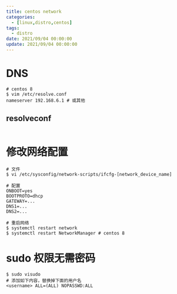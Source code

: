 ```yaml
---
title: centos network
categories: 
  - [linux,distro,centos]
tags:
  - distro
date: 2021/09/04 00:00:00
update: 2021/09/04 00:00:00
---
```


# DNS

```shell
# centos 8
$ vim /etc/resolve.conf
nameserver 192.168.6.1 # 或其他
```

## resolveconf

```shell

```

# 修改网络配置

```shell
# 文件
$ vi /etc/sysconfig/network-scripts/ifcfg-[network_device_name]

# 配置
ONBOOT=yes
BOOTPROTO=dhcp
GATEWAY=...
DNS1=...
DNS2=...

# 重启网络
$ systemctl restart network
$ systemctl restart NetworkManager # centos 8
```

# sudo 权限无需密码

```shell
$ sudo visudo
# 添加如下内容，替换掉下面的用户名
<username> ALL=(ALL) NOPASSWD:ALL
```


